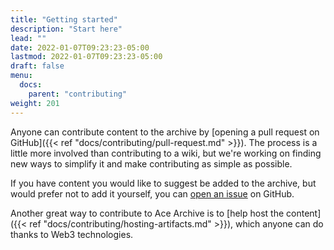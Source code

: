 ```yaml
---
title: "Getting started"
description: "Start here"
lead: ""
date: 2022-01-07T09:23:23-05:00
lastmod: 2022-01-07T09:23:23-05:00
draft: false
menu:
  docs:
    parent: "contributing"
weight: 201
---
```


Anyone can contribute content to the archive by [opening a pull request on
GitHub]({{< ref "docs/contributing/pull-request.md" >}}). The process is a
little more involved than contributing to a wiki, but we're working on finding
new ways to simplify it and make contributing as simple as possible.

If you have content you would like to suggest be added to the archive, but
would prefer not to add it yourself, you can [open an
issue](https://github.com/acearchive/acearchive.lgbt/issues/new?labels=artifact&template=artifact.yml)
on GitHub.

Another great way to contribute to Ace Archive is to [help host the
content]({{< ref "docs/contributing/hosting-artifacts.md" >}}), which anyone
can do thanks to Web3 technologies.
